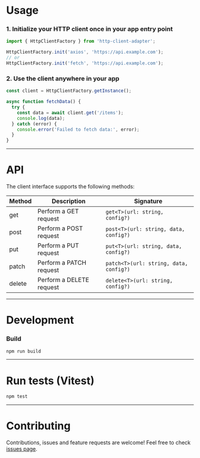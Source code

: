 # Usage

### 1. Initialize your HTTP client once in your app entry point

```ts
import { HttpClientFactory } from 'http-client-adapter';

HttpClientFactory.init('axios', 'https://api.example.com');
// or
HttpClientFactory.init('fetch', 'https://api.example.com');
```

### 2. Use the client anywhere in your app

```ts
const client = HttpClientFactory.getInstance();

async function fetchData() {
  try {
    const data = await client.get('/items');
    console.log(data);
  } catch (error) {
    console.error('Failed to fetch data:', error);
  }
}
```

---

# API

The client interface supports the following methods:

| Method | Description                          | Signature                           |
| ------ | ---------------------------------- | --------------------------------- |
| get    | Perform a GET request               | `get<T>(url: string, config?)`    |
| post   | Perform a POST request              | `post<T>(url: string, data, config?)` |
| put    | Perform a PUT request               | `put<T>(url: string, data, config?)`  |
| patch  | Perform a PATCH request             | `patch<T>(url: string, data, config?)`|
| delete | Perform a DELETE request            | `delete<T>(url: string, config?)`      |

---

# Development

### Build

```bash
npm run build
```

---

# Run tests (Vitest)

```bash
npm test
```

---

# Contributing

Contributions, issues and feature requests are welcome! Feel free to check [issues page](https://github.com/yourusername/http-client-adapter/issues).